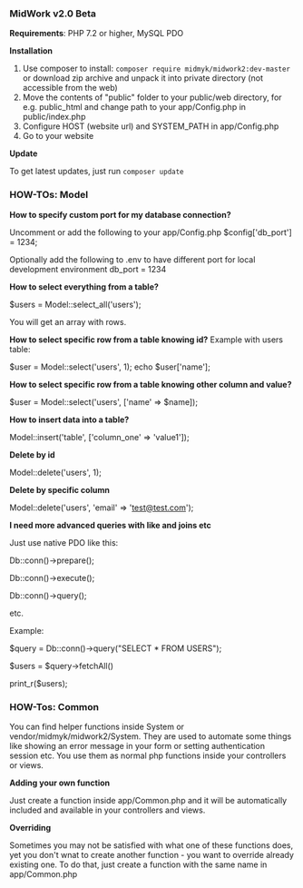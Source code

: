 ### MidWork v2.0 Beta

**Requirements**: PHP 7.2 or higher, MySQL PDO

**Installation**

1. Use composer to install: `composer require midmyk/midwork2:dev-master`
or download zip archive and unpack it into private directory (not accessible from the web)
2. Move the contents of "public" folder to your public/web directory, for e.g. public_html and change path to your app/Config.php in public/index.php
3. Configure HOST (website url) and SYSTEM_PATH in app/Config.php
4. Go to your website

**Update**

To get latest updates, just run `composer update`

### HOW-TOs: Model

**How to specify custom port for my database connection?**

Uncomment or add the following to your app/Config.php
$config['db_port'] = 1234;

Optionally add the following to .env to have different port for local development environment
db_port = 1234

**How to select everything from a table?**

$users = Model::select_all('users');

You will get an array with rows.

**How to select specific row from a table knowing id?** 
Example with users table:

$user = Model::select('users', 1);
echo $user['name'];

**How to select specific row from a table knowing other column and value?**

$user = Model::select('users', ['name' => $name]);

**How to insert data into a table?**

Model::insert('table', ['column_one' => 'value1']);

**Delete by id**

Model::delete('users', 1);

**Delete by specific column**

Model::delete('users', 'email' => 'test@test.com');

**I need more advanced queries with like and joins etc**

Just use native PDO like this:

Db::conn()->prepare();

Db::conn()->execute();

Db::conn()->query();

etc.

Example:

$query = Db::conn()->query("SELECT * FROM USERS");

$users = $query->fetchAll()

print_r($users);

### HOW-Tos: Common

You can find helper functions inside System or vendor/midmyk/midwork2/System. 
They are used to automate some things like showing an error message in your form or setting authentication session etc.
You use them as normal php functions inside your controllers or views.

**Adding your own function**

Just create a function inside app/Common.php and it will be automatically included and available in your controllers and views. 

**Overriding**

Sometimes you may not be satisfied with what one of these functions does, 
yet you don't wnat to create another function - you want to override already existing one.
To do that, just create a function with the same name in app/Common.php

